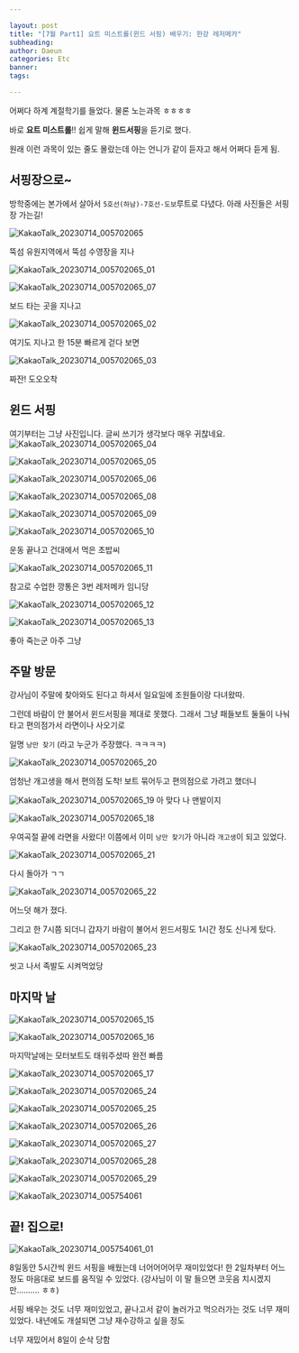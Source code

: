 ```yaml
---

layout: post
title: "[7월 Part1] 요트 미스트롤(윈드 서핑) 배우기: 한강 레저메카"
subheading:
author: Daeun
categories: Etc
banner:
tags:

---
```


어쩌다 하계 계절학기를 들었다.
물론 노는과목 ㅎㅎㅎㅎ

바로 **요트 미스트롤**!! 쉽게 말해 **윈드서핑**을 듣기로 했다.

원래 이런 과목이 있는 줄도 몰랐는데 아는 언니가 같이 듣자고 해서 어쩌다 듣게 됨. 

## 서핑장으로~

방학중에는 본가에서 살아서 `5호선(하남)-7호선-도보`루트로 다녔다.
아래 사진들은 서핑장 가는길!

![KakaoTalk_20230714_005702065](https://github.com/Splanky0314/splanky0314.github.io/assets/79370538/0e89e5f4-e0c9-434d-9d73-982fa242a920)

뚝섬 유원지역에서 뚝섬 수영장을 지나

![KakaoTalk_20230714_005702065_01](https://github.com/Splanky0314/splanky0314.github.io/assets/79370538/c99937c2-ec6a-4053-8786-60e879390001)

![KakaoTalk_20230714_005702065_07](https://github.com/Splanky0314/splanky0314.github.io/assets/79370538/524c42f5-6823-46cc-a3d8-a35ec7b88bac)

보드 타는 곳을 지나고

![KakaoTalk_20230714_005702065_02](https://github.com/Splanky0314/splanky0314.github.io/assets/79370538/aa7ea117-5003-4ca2-9c45-0ad737875051)

여기도 지나고 한 15분 빠르게 걷다 보면

![KakaoTalk_20230714_005702065_03](https://github.com/Splanky0314/splanky0314.github.io/assets/79370538/55d882f2-2a30-443e-ab1e-95b4647fbb70)

짜잔! 도오오착

## 윈드 서핑

여기부터는 그냥 사진입니다. 글씨 쓰기가 생각보다 매우 귀찮네요.
![KakaoTalk_20230714_005702065_04](https://github.com/Splanky0314/splanky0314.github.io/assets/79370538/b80fbbac-97a2-4e07-b35d-35448ce3351c)

![KakaoTalk_20230714_005702065_05](https://github.com/Splanky0314/splanky0314.github.io/assets/79370538/170584c3-b595-4138-9c1f-f78933b34415)

![KakaoTalk_20230714_005702065_06](https://github.com/Splanky0314/splanky0314.github.io/assets/79370538/61a94289-8846-4cab-8d8c-0817c10af1f4)

![KakaoTalk_20230714_005702065_08](https://github.com/Splanky0314/splanky0314.github.io/assets/79370538/726080e5-5a3d-4376-af36-d7e00fb7a03c)

![KakaoTalk_20230714_005702065_09](https://github.com/Splanky0314/splanky0314.github.io/assets/79370538/5f5f4375-4055-4cc7-9170-6eb246c0d067)

![KakaoTalk_20230714_005702065_10](https://github.com/Splanky0314/splanky0314.github.io/assets/79370538/cee19778-d532-4614-9c8b-4fd945283a75)

운동 끝나고 건대에서 먹은 초밥씨

![KakaoTalk_20230714_005702065_11](https://github.com/Splanky0314/splanky0314.github.io/assets/79370538/f65c5f32-3c94-4028-9d40-6f10ce2efdbc)

참고로 수업한 깡통은 3번 레저메카 임니당

![KakaoTalk_20230714_005702065_12](https://github.com/Splanky0314/splanky0314.github.io/assets/79370538/9169e234-9895-446c-a095-3a2402b1340a)

![KakaoTalk_20230714_005702065_13](https://github.com/Splanky0314/splanky0314.github.io/assets/79370538/92718701-b217-43ec-80c1-20c51db80511)

좋아 죽는군 아주 그냥

## 주말 방문

강사님이 주말에 찾아와도 된다고 하셔서 일요일에 조원들이랑 다녀왔따.

그런데 바람이 안 불어서 윈드서핑을 제대로 못했다. 그래서 그냥 패들보트 둘둘이 나눠타고 편의점가서 라면이나 사오기로

일명 `낭만 찾기` (라고 누군가 주장했다. ㅋㅋㅋㅋ)

![KakaoTalk_20230714_005702065_20](https://github.com/Splanky0314/splanky0314.github.io/assets/79370538/fb8941ed-41a0-4ecf-b813-e3b840447969)

엄청난 개고생을 해서 편의점 도착! 보트 묶어두고 편의점으로 가려고 했더니

![KakaoTalk_20230714_005702065_19](https://github.com/Splanky0314/splanky0314.github.io/assets/79370538/e90b8ebd-3319-4d32-b9b3-c3a048ff30bf)
아 맞다 나 맨발이지

![KakaoTalk_20230714_005702065_18](https://github.com/Splanky0314/splanky0314.github.io/assets/79370538/08a91ff3-1c48-4cd0-9614-e7701fcd4be0)

우여곡절 끝에 라면을 사왔다! 이쯤에서 이미 `낭만 찾기`가 아니라 `개고생`이 되고 있었다.

![KakaoTalk_20230714_005702065_21](https://github.com/Splanky0314/splanky0314.github.io/assets/79370538/a25a6b56-08b6-4a25-9110-32b7f38602f6)

다시 돌아가 ㄱㄱ

![KakaoTalk_20230714_005702065_22](https://github.com/Splanky0314/splanky0314.github.io/assets/79370538/3b7807e3-71c4-414d-979f-1c7b74764d10)

어느덧 해가 졌다.

그리고 한 7시쯤 되더니 갑자기 바람이 불어서 윈드서핑도 1시간 정도 신나게 탔다.

![KakaoTalk_20230714_005702065_23](https://github.com/Splanky0314/splanky0314.github.io/assets/79370538/fff1f859-16b4-453e-97dc-1c31a9f11635)

씻고 나서 족발도 시켜먹었당

## 마지막 날
![KakaoTalk_20230714_005702065_15](https://github.com/Splanky0314/splanky0314.github.io/assets/79370538/3898933f-689a-480a-b629-8f9d79ab46ca)

![KakaoTalk_20230714_005702065_16](https://github.com/Splanky0314/splanky0314.github.io/assets/79370538/7a1ce325-738e-40fe-bf1b-011fe4b1ead4)

마지막날에는 모터보트도 태워주셨따 완전 빠름

![KakaoTalk_20230714_005702065_17](https://github.com/Splanky0314/splanky0314.github.io/assets/79370538/33874b0b-467d-40fb-a8d8-c391d9495817)

![KakaoTalk_20230714_005702065_24](https://github.com/Splanky0314/splanky0314.github.io/assets/79370538/408b0c77-93fa-4152-bc44-b2689171f414)

![KakaoTalk_20230714_005702065_25](https://github.com/Splanky0314/splanky0314.github.io/assets/79370538/f4be39f1-2bd5-4913-ab0f-f2e580475f11)

![KakaoTalk_20230714_005702065_26](https://github.com/Splanky0314/splanky0314.github.io/assets/79370538/ca48bb7b-6745-426d-9c19-b9628e03329a)

![KakaoTalk_20230714_005702065_27](https://github.com/Splanky0314/splanky0314.github.io/assets/79370538/b78ea10a-f734-4906-b3cd-05b6b546a9ac)

![KakaoTalk_20230714_005702065_28](https://github.com/Splanky0314/splanky0314.github.io/assets/79370538/bc74f041-01a6-476e-acee-f23938039c84)

![KakaoTalk_20230714_005702065_29](https://github.com/Splanky0314/splanky0314.github.io/assets/79370538/bcfa70e3-0d03-4b9a-b878-0e2a5a6f6050)

![KakaoTalk_20230714_005754061](https://github.com/Splanky0314/splanky0314.github.io/assets/79370538/6d7eb360-ce00-4201-add4-3039bb1af245)

## 끝! 집으로!

![KakaoTalk_20230714_005754061_01](https://github.com/Splanky0314/splanky0314.github.io/assets/79370538/75ffce97-d5f2-4328-adbc-315d37dc1939)

8일동안 5시간씩 윈드 서핑을 배웠는데 너어어어어무 재미있었다! 한 2일차부터 어느 정도 마음대로 보드를 움직일 수 있었다. (강사님이 이 말 들으면 코웃음 치시겠지만.......... ㅎㅎ) 

서핑 배우는 것도 너무 재미있었고, 끝나고서 같이 놀러가고 먹으러가는 것도 너무 재미있었다. 내년에도 개설되면 그냥 재수강하고 싶을 정도

너무 재밌어서 8일이 순삭 당함